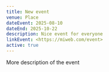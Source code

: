 ```yaml
---
title: New event
venue: Place
dateEvent: 2025-08-10
dateEnd: 2025-10-22
description: Nice event for everyone
linkEvent: <https://miweb.com/event>
active: true
---
```


More description of the event
